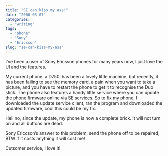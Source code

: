 ```yaml
---
title: "SE can kiss my ass!"
date: "2006-03-07"
categories:
  - "writing"
tags:
  - "phone"
  - "Sony"
  - "Ericsson"
slug: "se-can-kiss-my-ass"
---
```


I’ve been a user of Sony Ericsson phones for many years now, I just love the UI and the features.
  
My current phone, a D750i has been a lovely little machine, but recently, it has been failing to see the memory card, a pain when you want to take a picture, and you have to restart the phone to get it to recognise the Duo stick. The phone also features a handy little service where you can update the phone firmware online via SE services. So to fix my phone, I downloaded the update service client, ran the program and downloaded the updated firmware, cool this could be my fix.

Hell no, since the update, my phone is now a complete brick. It will not turn on and all buttons are dead.
  
Sony Ericcson’s answer to this problem, send the phone off to be repaired; BTW if it costs anything it will cost me!
  
Cutsomer service, I love it!
